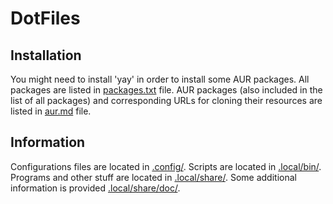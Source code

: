 # DotFiles

## Installation
You might need to install 'yay' in order to install some AUR packages.
All packages are listed in [packages.txt](.local/share/doc/packages.txt) file.
AUR packages (also included in the list of all packages)
and corresponding URLs for cloning their resources are listed in [aur.md](.local/share/doc/aur.md) file.

## Information
Configurations files are located in [.config/](.config/).
Scripts are located in [.local/bin/](.local/bin/).
Programs and other stuff are located in [.local/share/](.local/share/).
Some additional information is provided [.local/share/doc/](.local/share/doc/).
